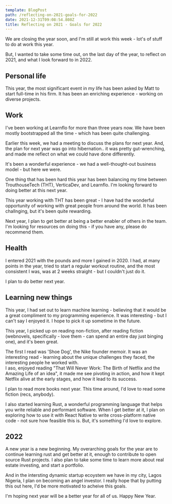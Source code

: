 ```yaml
---
template: BlogPost
path: /reflecting-on-2021-goals-for-2022
date: 2021-12-31T09:08:54.808Z
title: Reflecting on 2021 - Goals for 2022
---
```

<!--StartFragment-->

We are closing the year soon, and I'm still at work this week - lot's of stuff to do at work this year. 

But, I wanted to take some time out, on the last day of the year, to reflect on 2021, and what I look forward to in 2022. 

## [](https://www.tik.dev/blog/reflecting-on-2021#personal-life)Personal life

This year, the most significant event in my life has been asked by Matt to start full-time in his firm. It has been an enriching experience - working on diverse projects. 

## [](https://www.tik.dev/blog/reflecting-on-2021#work)Work

I've been working at Learnflo for more than three years now. We have been mostly bootstrapped all the time - which has been quite challenging. 

Earlier this week, we had a meeting to discuss the plans for next year. And, the plan for next year was go into hibernation.. it was pretty gut-wrenching, and made me reflect on what we could have done differently.

It's been a wonderful experience - we had a well-thought-out business model - but here we were. 

One thing that has been hard this year has been balancing my time between TrouthouseTech (THT), VerticaDev, and Learnflo. I'm looking forward to doing better at this next year.

This year working with THT has been great - I have had the wonderful opportunity of working with great people from around the world. It has been challnging, but it's been quite rewarding. 

Next year, I plan to get better at being a better enabler of others in the team. I'm looking for resources on doing this - if you have any, please do recommend them. 

## [](https://www.tik.dev/blog/reflecting-on-2021#health)Health

I entered 2021 with the pounds and more I gained in 2020. I had, at many points in the year, tried to start a regular workout routine, and the most consistent I was, was at 2 weeks straight - but I couldn't just do it. 

I plan to do better next year. 

## [](https://www.tik.dev/blog/reflecting-on-2021#learning-new-things)Learning new things

This year, I had set out to learn machine learning - believing that it would be a great compliment to my programming experience.  It was interesting - but I can't say I enjoyed it. I hope to pick it up sometime in the future. 

This year, I picked up on reading non-fiction, after reading fiction (webnovels, specifically - love them - can spend an entire day just binging one), and it's been great.  

The first I read was 'Shoe Dog', the Nike founder memoir. It was an interesting read - learning about the unique challenges they faced, the interesting people he worked with. \
I aso, enjoyed reading "That Will Never Work: The Birth of Netflix and the Amazing Life of an idea", it made me see pivoting in action, and how it kept Netflix alive at the early stages, and how it lead to its success. 

I plan to read more books next year. This time around, I'd love to read some fiction (recs, anybody). 

I also started learning Rust, a wonderful programming language that helps you write reliable and performant software. When I get better at it, I plan on exploring how to use it with React Native to write cross-platform native code - not sure how feasible this is. But, it's something I'd love to explore. 



## [](https://www.tik.dev/blog/reflecting-on-2021#2022)2022

A new year is a new beginning. My overarching goals for the year are to continue learning rust and get better at it,     enough to contribute to open source Rust projects. I also plan to take some time to learn more about real estate investing, and start a portfolio. 

And in the intersting dynamic startup ecoystem we have in my city, Lagos Nigeria, I plan on becoming an angel investor.  I really hope that by putting this out here, I'd be more motivated to acheive this goals. 



I'm hoping next year will be a better year for all of us. Happy New Year.

<!--EndFragment-->
